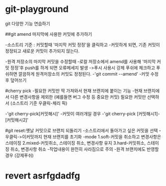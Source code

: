# git-playground
git 다양한 기능 연습하기

##git amend 마지막에 사용한 커밋에 추가하기

-소스트리 기준 : 커밋할때 '마지막 커밋 정정'을 클릭하고 
-커밋하게 되면, 기존 커밋이 정정되고 새로운 커밋이 추가되지 않는다.

-원격 저장소의 마지막 커밋을 수정할때
-로컬 저장소에서 amend를 사용해 '마지막 커밋 정정'후 push를 하게 되면 오류메세지 발생
->푸시 사용시 강제 푸쉬에 체크하고 푸쉬하면 깔끔하게 원격저장소의 커밋도 정정된다.
-'git commit --amend'
-커밋 수정 후 덮어쓰기

#cherry pick
-필요한 커밋만 딱 가져와서 현재 브랜치에 붙이는 기능
-현재 브랜치에서 다른 변경사항을 제외한 (예를들면 버그 수정 등 중요한 커밋) 
필요한 커밋만 선택하서 (소스트리 기준 우클릭-체리 픽)

-'git cherry-pick[커밋해시]'
-커밋이 여러개일 경우
-'git cherry-pick [커밋해시1]-[커밋해시2]'

#git reset:옛날 커밋으로 브랜치 되돌리기
-소스트리에서 돌아가고 싶은 커밋을 선택
-우클릭->이커밋까지 현재 브랜치를 초기화
-mode 
      1.soft-커밋을 취소하고 변경사항은 스테이징
      2.mixed-커밋취소, 스테이징 취소, 변경사항 유지
      3.hard-커밋취소, 스테이징 취소, 변경사항 취소
            -작업내용이 완전히 사라짐으로 주의
            -원격 브랜치에도 반영할 경우 (강제푸쉬)

# revert            asrfgdadfg